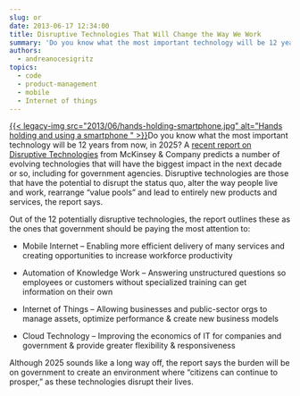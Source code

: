 ```yaml
---
slug: or
date: 2013-06-17 12:34:00
title: Disruptive Technologies That Will Change the Way We Work
summary: 'Do you know what the most important technology will be 12 years from now, in 2025? A recent report on Disruptive Technologies from McKinsey & Company predicts a number of evolving technologies that will have the biggest impact in the next decade or so, including'
authors:
  - andreanocesigritz
topics:
  - code
  - product-management
  - mobile
  - Internet of things
---
```


<p dir="ltr">
  <a href="https://s3.amazonaws.com/digitalgov/_legacy-img/2013/06/hands-holding-smartphone.jpg">{{< legacy-img src="2013/06/hands-holding-smartphone.jpg" alt="Hands holding and using a smartphone " >}}</a>Do you know what the most important technology will be 12 years from now, in 2025? A <a href="http://www.mckinsey.com/insights/business_technology/disruptive_technologies">recent report on Disruptive Technologies</a> from McKinsey & Company predicts a number of evolving technologies that will have the biggest impact in the next decade or so, including for government agencies. Disruptive technologies are those that have the potential to disrupt the status quo, alter the way people live and work, rearrange &#8220;value pools&#8221; and lead to entirely new products and services, the report says.
</p>

<p dir="ltr">
  Out of the 12 potentially disruptive technologies, the report outlines these as the ones that government should be paying the most attention to:
</p>

  * <p dir="ltr">
      Mobile Internet &#8211; Enabling more efficient delivery of many services and creating opportunities to increase workforce productivity
    </p>

  * <p dir="ltr">
      Automation of Knowledge Work &#8211; Answering unstructured questions so employees or customers without specialized training can get information on their own
    </p>

  * <p dir="ltr">
      Internet of Things &#8211; Allowing businesses and public-sector orgs to manage assets, optimize performance & create new business models
    </p>

  * <p dir="ltr">
      Cloud Technology &#8211; Improving the economics of IT for companies and government & provide greater flexibility & responsiveness
    </p>

<p dir="ltr">
  Although 2025 sounds like a long way off, the report says the burden will be on government to create an environment where “citizens can continue to prosper,” as these technologies disrupt their lives.
</p>

<div>
</div>

<div>
</div>